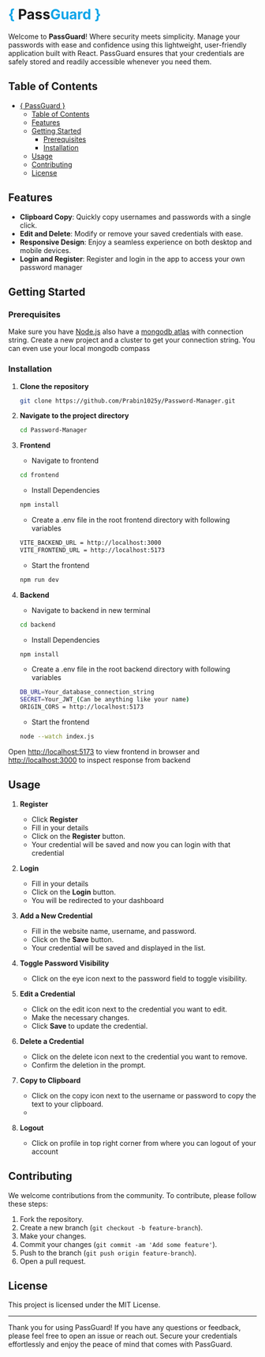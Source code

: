 # <span style="color: #0ea5e9;">&#123;</span> Pass<span style="color: #0ea5e9;">Guard</span> <span style="color: #0ea5e9;">&#125;</span>

Welcome to **PassGuard**! Where security meets simplicity. Manage your passwords with ease and confidence using this lightweight, user-friendly application built with React. PassGuard ensures that your credentials are safely stored and readily accessible whenever you need them.


## Table of Contents

- [{ PassGuard }](#-passguard-)
  - [Table of Contents](#table-of-contents)
  - [Features](#features)
  - [Getting Started](#getting-started)
    - [Prerequisites](#prerequisites)
    - [Installation](#installation)
  - [Usage](#usage)
  - [Contributing](#contributing)
  - [License](#license)

## Features

- **Clipboard Copy**: Quickly copy usernames and passwords with a single click.
- **Edit and Delete**: Modify or remove your saved credentials with ease.
- **Responsive Design**: Enjoy a seamless experience on both desktop and mobile devices.
- **Login and Register**: Register and login in the app to access your own password manager

## Getting Started

### Prerequisites

Make sure you have [Node.js](https://nodejs.org/en/download/) also have a [mongodb atlas](https://www.mongodb.com/products/platform/atlas-database) with connection string. Create a new project and a cluster to get your connection string. You can even use your local mongodb compass

### Installation

1. **Clone the repository**

    ```bash
    git clone https://github.com/Prabin1025y/Password-Manager.git
    ```

2. **Navigate to the project directory**

    ```bash
    cd Password-Manager
    ```
3. **Frontend**
    - Navigate to frontend
    ```bash
    cd frontend
    ```
    - Install Dependencies
     ```bash
    npm install
    ```
    - Create a .env file in the root frontend directory with following variables
    ```bash
    VITE_BACKEND_URL = http://localhost:3000
    VITE_FRONTEND_URL = http://localhost:5173
    ```
    - Start the frontend
     ```bash
    npm run dev
    ```
4. **Backend**
    - Navigate to backend in new terminal
    ```bash
    cd backend
    ```
    - Install Dependencies
     ```bash
    npm install
    ```
    - Create a .env file in the root backend directory with following variables
    ```bash
    DB_URL=Your_database_connection_string
    SECRET=Your_JWT_(Can be anything like your name)
    ORIGIN_CORS = http://localhost:5173
    ```
    - Start the frontend
     ```bash
    node --watch index.js
    ```

Open [http://localhost:5173](http://localhost:5173) to view frontend in browser and [http://localhost:3000](http://localhost:3000) to inspect response from backend

## Usage

1. **Register**

    - Click **Register**
    - Fill in your details
    - Click on the **Register** button.
    - Your credential will be saved and now you can login with that credential
  
2. **Login**

    - Fill in your details
    - Click on the **Login** button.
    - You will be redirected to your dashboard
  
3. **Add a New Credential**

    - Fill in the website name, username, and password.
    - Click on the **Save** button.
    - Your credential will be saved and displayed in the list.

4. **Toggle Password Visibility**

    - Click on the eye icon next to the password field to toggle visibility.

5. **Edit a Credential**

    - Click on the edit icon next to the credential you want to edit.
    - Make the necessary changes.
    - Click **Save** to update the credential.

6. **Delete a Credential**

    - Click on the delete icon next to the credential you want to remove.
    - Confirm the deletion in the prompt.

7. **Copy to Clipboard**

    - Click on the copy icon next to the username or password to copy the text to your clipboard.
    - 
8. **Logout**

    - Click on profile in top right corner from where you can logout of your account

## Contributing

We welcome contributions from the community. To contribute, please follow these steps:

1. Fork the repository.
2. Create a new branch (`git checkout -b feature-branch`).
3. Make your changes.
4. Commit your changes (`git commit -am 'Add some feature'`).
5. Push to the branch (`git push origin feature-branch`).
6. Open a pull request.

## License

This project is licensed under the MIT License.

---

Thank you for using PassGuard! If you have any questions or feedback, please feel free to open an issue or reach out. Secure your credentials effortlessly and enjoy the peace of mind that comes with PassGuard.
